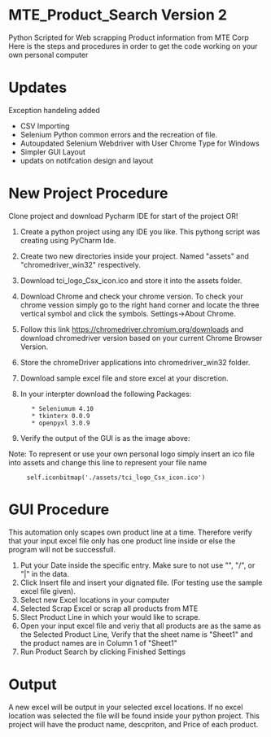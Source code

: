 # MTE_Product_Search Version 2
Python Scripted for Web scrapping Product information from MTE Corp
Here is the steps and procedures in order to get the code working on your own personal computer

# Updates 
Exception handeling added
- CSV Importing 
- Selenium Python common errors and the recreation of file. 
- Autoupdated Selenium Webdriver with User Chrome Type for Windows 
- Simpler GUI Layout 
- updats on notifcation design and layout

# New Project Procedure
Clone project and download Pycharm IDE for start of the project OR!
1. Create a python project using any IDE you like. This pythong script was creating using PyCharm Ide.
2. Create two new directories inside your project. Named "assets" and "chromedriver_win32" respectively. 
3. Download tci_logo_Csx_icon.ico and store it into the assets folder. 
4. Download Chrome and check your chrome version. To check your chrome vession simply go to the right hand corner and locate the three vertical symbol and click the symbols. Settings->About Chrome. 
5. Follow this link https://chromedriver.chromium.org/downloads and download chromedriver version based on your current Chrome Browser Version. 
6. Store the chromeDriver applications into chromedriver_win32 folder. 
7. Download sample excel file and store excel at your discretion.
8. In your interpter download the following Packages:
          
          * Seleniumum 4.10 
          * tkinterx 0.0.9
          * openpyxl 3.0.9
9. Verify the output of the GUI is as the image above:

Note: To represent or use your own personal logo simply insert an ico file into assets and change this line to represent your file name
         
         self.iconbitmap('./assets/tci_logo_Csx_icon.ico')

# GUI Procedure
This automation only scapes own product line at a time. Therefore verify that your input excel file only has one product line inside or else the program will not be successfull. 
1. Put your Date inside the specific entry. Make sure to not use "\", "/", or "|" in the data. 
2. Click Insert file and insert your dignated file. (For testing use the sample excel file given).
4. Select new Excel locations in your computer
5. Selected Scrap Excel or scrap all products from MTE
6. Slect Product Line in which your would like to scrape.
7. Open your input excel file and veriy that all products are as the same as the Selected Product Line, Verify that the sheet name is "Sheet1" and the product names are in Column 1 of "Sheet1"
8. Run Product Search by clicking Finished Settings

# Output
A new excel will be output in your selected excel locations. If no excel location was selected the file will be found inside your python project. This project will have the product name, descpriton, and Price of each product. 
